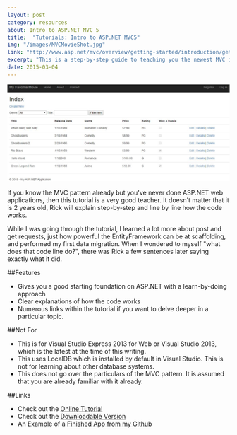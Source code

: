 ```yaml
---
layout: post
category: resources
about: Intro to ASP.NET MVC 5
title:  "Tutorials: Intro to ASP.NET MVC5"
img: "/images/MVCMovieShot.jpg"
link: "http://www.asp.net/mvc/overview/getting-started/introduction/getting-started"
excerpt: "This is a step-by-step guide to teaching you the newest MVC implementation in the ASP.NET web application made by Rick Anderson back in 2013."
date: 2015-03-04
---
```

![Web Image](/images/MVCMovieShot.jpg "Completed web app")

If you know the MVC pattern already but you've never done ASP.NET web applications, then this tutorial is a very good teacher. It doesn't matter that it is 2 years old, Rick will explain step-by-step and line by line how the code works.

While I was going through the tutorial, I learned a lot more about post and get requests, just how powerful the EntityFramework can be at scaffolding, and performed my first data migration. When I wondered to myself "what does that code line do?", there was Rick a few sentences later saying exactly what it did.

##Features
- Gives you a good starting foundation on ASP.NET with a learn-by-doing approach
- Clear explanations of how the code works
- Numerous links within the tutorial if you want to delve deeper in a particular topic.

##Not For
- This is for Visual Studio Express 2013 for Web or Visual Studio 2013, which is the latest at the time of this writing.
- This uses LocalDB which is installed by default in Visual Studio. This is not for learning about other database systems.
- This does not go over the particulars of the MVC pattern. It is assumed that you are already familiar with it already.

##Links
- Check out the [Online Tutorial](http://www.asp.net/mvc/overview/getting-started/introduction/getting-started)
- Check out the [Downloadable Version](https://code.msdn.microsoft.com/Getting-Started-with-91a65652)
- An Example of a [Finished App from my Github](https://github.com/SondaSengupta/MVCMovies)
